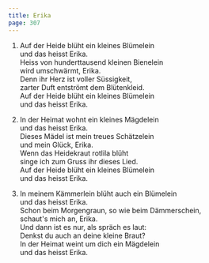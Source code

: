 ```yaml
---
title: Erika
page: 307
---  
```

   
1. Auf der Heide blüht ein kleines Blümelein  
und das heisst Erika.  
Heiss von hunderttausend kleinen Bienelein  
wird umschwärmt, Erika.  
Denn ihr Herz ist voller Süssigkeit,  
zarter Duft entströmt dem Blütenkleid.  
Auf der Heide blüht ein kleines Blümelein  
und das heisst Erika.  


2. In der Heimat wohnt ein kleines Mägdelein  
und das heisst Erika.  
Dieses Mädel ist mein treues Schätzelein  
und mein Glück, Erika.  
Wenn das Heidekraut rotlila blüht  
singe ich zum Gruss ihr dieses Lied.  
Auf der Heide blüht ein kleines Blümelein  
und das heisst Erika.  


3. In meinem Kämmerlein blüht auch ein Blümelein  
und das heisst Erika.  
Schon beim Morgengraun, so wie beim Dämmerschein,  
schaut's mich an, Erika.  
Und dann ist es nur, als spräch es laut:  
Denkst du auch an deine kleine Braut?  
In der Heimat weint um dich ein Mägdelein  
und das heisst Erika.  
